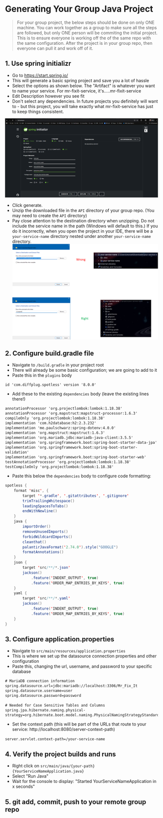 # Generating Your Group Java Project

> For your group project, the below steps should be done on only ONE machine. You can work together as a group to make sure all the steps are followed, but only ONE person will be commiting the initial project. This is to ensure everyone is working off the of the same repo with the same configuration. After the project is in your group repo, then everyone can pull it and work off of it.

## 1. Use spring initializr
- Go to https://start.spring.io/
- This will generate a basic spring project and save you a lot of hassle
- Select the options as shown below. The "Artifact" is whatever you want to name your service. For mr-fixit-service, it's.....mr-fixit-service
- Edit Description however you see fit
- Don't select any dependencies. In future projects you definitely will want to - but this project, you will take exactly what mr-fixit-service has just to keep things consistent.

![spring-initializr.png](assets/spring-initializr.png)
- Click generate.
- Unzip the downloaded file in the `API` directory of your group repo. (You may need to create the `API` directory)
- Pay close attention to the destination directory when unzipping. Do not include the service name in the path (Windows will default to this.) If you do it incorrectly, when you open the project in your IDE, there will be a `your-service-name` directory nested under another `your-service-name` directory.
![extract-project.png](assets/extract-project.png)


## 2. Configure build.gradle file
- Navigate to `/build.gradle` in your project root
- There will already be some basic configuration; we are going to add to it
- Paste this in the `plugins` body
```
id 'com.diffplug.spotless' version '8.0.0'
```
- Add these to the existing `dependencies` body (leave the existing lines there!)
```
annotationProcessor 'org.projectlombok:lombok:1.18.38'
annotationProcessor 'org.mapstruct:mapstruct-processor:1.6.3'
compileOnly 'org.projectlombok:lombok:1.18.38'
implementation 'com.h2database:h2:2.3.232'
implementation 'me.paulschwarz:spring-dotenv:4.0.0'
implementation 'org.mapstruct:mapstruct:1.6.3'
implementation 'org.mariadb.jdbc:mariadb-java-client:3.5.5'
implementation 'org.springframework.boot:spring-boot-starter-data-jpa'
implementation 'org.springframework.boot:spring-boot-starter-validation'
implementation 'org.springframework.boot:spring-boot-starter-web'
testAnnotationProcessor 'org.projectlombok:lombok:1.18.38'
testCompileOnly 'org.projectlombok:lombok:1.18.38'
```
- Paste this below the `dependencies` body to configure code formatting:
```java  
spotless {
    format 'misc', {
        target '*.gradle', '.gitattributes', '.gitignore'
        trimTrailingWhitespace()
        leadingSpacesToTabs()
        endWithNewline()
    }
    java {
        importOrder()
        removeUnusedImports()
        forbidWildcardImports()
        cleanthat()
        palantirJavaFormat('2.74.0').style("GOOGLE")
        formatAnnotations()
    }
    json {
        target 'src/**/*.json'
        jackson()
            .feature('INDENT_OUTPUT', true)
            .feature('ORDER_MAP_ENTRIES_BY_KEYS', true)
    }
    yaml {
        target 'src/**/*.yaml'
        jackson()
            .feature('INDENT_OUTPUT', true)
            .feature('ORDER_MAP_ENTRIES_BY_KEYS', true)
    }
}
  ```

## 3. Configure application.properties
- Navigate to `src/main/resources/application.properties`
- This is where we set up the datasource connection properties and other configuration
- Paste this, changing the url, username, and password to your specific database 
```
# MariaDB connection information
spring.datasource.url=jdbc:mariadb://localhost:3306/Mr_Fix_It
spring.datasource.username=user
spring.datasource.password=password

# Needed for Case Sensitive Tables and Columns
spring.jpa.hibernate.naming.physical-strategy=org.hibernate.boot.model.naming.PhysicalNamingStrategyStandardImpl
```
- Set the context path (this will be part of the URLs that route to your service: http://localhost:8080/server-context-path)

```server.servlet.context-path=/your-service-name```

## 4. Verify the project builds and runs
- Right click on `src/main/java/{your-path}{YourServiceNameApplication.java}`
- Select "Run Java"
- Wait for the console to display: "Started YourServiceNameApplication in x seconds"

## 5. git add, commit, push to your remote group repo


